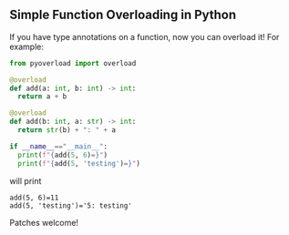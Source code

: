 ## Simple Function Overloading in Python

If you have type annotations on a function, now you can overload it! For example:

```Python
from pyoverload import overload

@overload
def add(a: int, b: int) -> int:
  return a + b

@overload
def add(b: int, a: str) -> int:
  return str(b) + ": " + a

if __name__=="__main__":
  print(f"{add(5, 6)=}")
  print(f"{add(5, 'testing')=}")

```

will print

```
add(5, 6)=11
add(5, 'testing')='5: testing'
```

Patches welcome!
